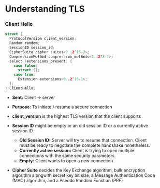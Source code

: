 # Understanding TLS

### Client Hello

```c
struct {
  ProtocolVersion client_version;
  Random random;
  SessionID session_id;
  CipherSuite cipher_suites<2..2^16-2>;
  CompressionMethod compression_methods<1..2^8-1>;
  select (extensions_present) {
    case false:
      struct {};
    case true:
      Extension extensions<0..2^16-1>;
  };
} ClientHello;
```

- **Sent:** Client -> server 
- **Purpose:** To initiate / resume a secure connection
- **client_version** is the highest TLS version that the client supports
- **Session ID** might be empty or an old session ID or a currently active session
    ID.
    - **Old Session ID:** Server will try to resume that connection. Client must
        be ready to negotiate the complete handshake nonetheless.
    - **Currently active session:** Client is trying to open multiple
        connections with the same security parameters.
    - **Empty:** Client wants to open a new connection

- **Cipher Suite** decides the Key Exchange algorithm, bulk encryption algorithm
    alongwith secret key bit size, a Message Authentication Code (MAC)
    algorithm, and a Pseudo Random Function (PRF)
